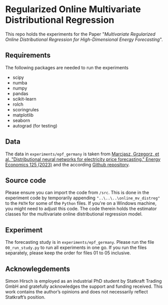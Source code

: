 # Regularized Online Multivariate Distributional Regression

This repo holds the experiments for the Paper "_Multivariate Regularized Online Distributional Regression for High-Dimensional Energy Forecasting_".

## Requirements

The following packages are needed to run the experiments

- scipy
- numba
- numpy
- pandas
- scikit-learn
- rolch
- scoringrules
- matplotlib
- seaborn
- autograd (for testing)

## Data

The data in `experiments/epf_germany` is taken from [Marcjasz, Grzegorz, et al. "Distributional neural networks for electricity price forecasting." Energy Economics 125 (2023)](https://www.sciencedirect.com/science/article/pii/S0140988323003419?casa_token=l42k_WCgotYAAAAA:ee4hs1n7VyZDJlczYjv9Ja86pdcpZJ19K-tToJc7WEX-KxNOmk3GS_gG2qfmOrlk7h2vQAx2uf1R) and the according [Github repository](https://github.com/gmarcjasz/distributionalnn).

## Source code

Please ensure you can import the code from `/src`. This is done in the experiment code by temporarily appending `"..\..\..\online_mv_distreg"` to the `PATH` for some of the `Python` files. If you're on a Windows machine, you might need to adjust this code. The code therein holds the estimator classes for the multivariate online distributional regression model.

## Experiment

The forecasting study is in `experiments/epf_germany`. Please run the file `00_run_study.py` to run all experiments in one go.
If you run the files separately, please keep the order for files 01 to 05 inclusive.

## Acknowlegdements

Simon Hirsch is employed as an industrial PhD student by Statkraft Trading GmbH and gratefully acknowledges the support and funding received. This work contains the author’s opinions and does not necessarily reflect Statkraft’s position.
